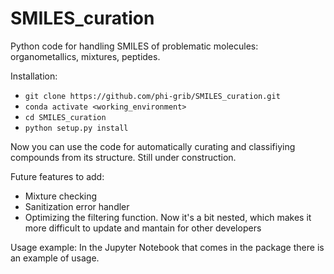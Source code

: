 # SMILES_curation
Python code for handling SMILES of problematic molecules: organometallics, mixtures, peptides.

Installation:
* `git clone https://github.com/phi-grib/SMILES_curation.git`
* `conda activate <working_environment>`
* `cd SMILES_curation`
* `python setup.py install`

Now you can use the code for automatically curating and classifiying compounds from its structure.
Still under construction.

Future features to add:
- Mixture checking
- Sanitization error handler
- Optimizing the filtering function. Now it's a bit nested, which makes it more difficult to update and mantain for other developers

Usage example:
In the Jupyter Notebook that comes in the package there is an example of usage.
